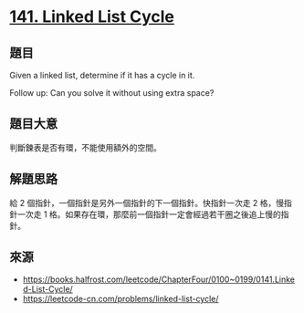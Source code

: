 # [141. Linked List Cycle](https://leetcode.com/problems/linked-list-cycle/description/)

## 題目

Given a linked list, determine if it has a cycle in it.

Follow up:
Can you solve it without using extra space?

## 題目大意

判斷鍊表是否有環，不能使用額外的空間。

## 解題思路

給 2 個指針，一個指針是另外一個指針的下一個指針。快指針一次走 2 格，慢指針一次走 1 格。如果存在環，那麼前一個指針一定會經過若干圈之後追上慢的指針。

## 來源
* https://books.halfrost.com/leetcode/ChapterFour/0100~0199/0141.Linked-List-Cycle/
* https://leetcode-cn.com/problems/linked-list-cycle/